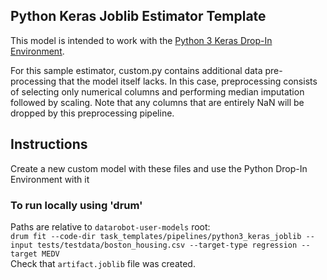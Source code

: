 ## Python Keras Joblib Estimator Template
This model is intended to work with the [Python 3 Keras Drop-In Environment](../../../public_dropin_environments/python3_keras/).

For this sample estimator, custom.py contains additional data pre-processing that the model itself lacks.  In this case,
preprocessing consists of selecting only numerical columns and performing median imputation followed by scaling. Note
that any columns that are entirely NaN will be dropped by this preprocessing pipeline.

## Instructions
Create a new custom model with these files and use the Python Drop-In Environment with it

### To run locally using 'drum'
Paths are relative to `datarobot-user-models` root:  
`drum fit --code-dir task_templates/pipelines/python3_keras_joblib --input tests/testdata/boston_housing.csv --target-type regression --target MEDV`  
Check that `artifact.joblib` file was created.
